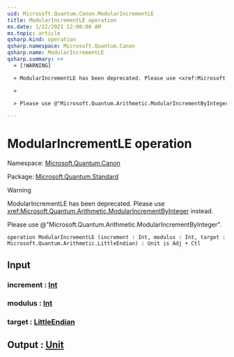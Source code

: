 ```yaml
---
uid: Microsoft.Quantum.Canon.ModularIncrementLE
title: ModularIncrementLE operation
ms.date: 1/22/2021 12:00:00 AM
ms.topic: article
qsharp.kind: operation
qsharp.namespace: Microsoft.Quantum.Canon
qsharp.name: ModularIncrementLE
qsharp.summary: >+
  > [!WARNING]

  > ModularIncrementLE has been deprecated. Please use <xref:Microsoft.Quantum.Arithmetic.ModularIncrementByInteger> instead.

  >

  > Please use @"Microsoft.Quantum.Arithmetic.ModularIncrementByInteger".

---
```


# ModularIncrementLE operation

Namespace: [Microsoft.Quantum.Canon](xref:Microsoft.Quantum.Canon)

Package: [Microsoft.Quantum.Standard](https://nuget.org/packages/Microsoft.Quantum.Standard)


> [!WARNING]
> ModularIncrementLE has been deprecated. Please use <xref:Microsoft.Quantum.Arithmetic.ModularIncrementByInteger> instead.
>
> Please use @"Microsoft.Quantum.Arithmetic.ModularIncrementByInteger".



```qsharp
operation ModularIncrementLE (increment : Int, modulus : Int, target : Microsoft.Quantum.Arithmetic.LittleEndian) : Unit is Adj + Ctl
```


## Input

### increment : [Int](xref:microsoft.quantum.lang-ref.int)




### modulus : [Int](xref:microsoft.quantum.lang-ref.int)




### target : [LittleEndian](xref:Microsoft.Quantum.Arithmetic.LittleEndian)





## Output : [Unit](xref:microsoft.quantum.lang-ref.unit)

